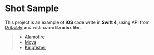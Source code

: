 # Shot Sample

This project is an example of **iOS** code write in **Swift 4**, using API from [Dribbble](https://dribbble.com/) and with some libraries like:

>- [Alamofire](https://github.com/Alamofire/Alamofire)
>- [Moya](https://github.com/Moya/Moya)
>- [Kingfisher](https://github.com/onevcat/Kingfisher)